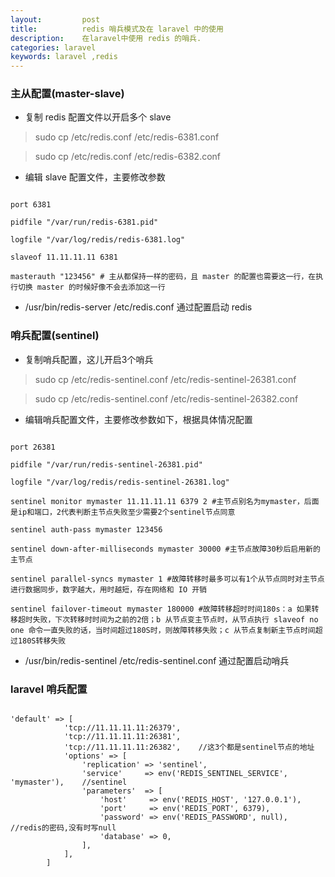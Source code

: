 ```yaml
---
layout:         post
title:          redis 哨兵模式及在 laravel 中的使用
description:    在laravel中使用 redis 的哨兵.
categories: laravel
keywords: laravel ,redis
--- 
```


### 主从配置(master-slave)

* 复制 redis 配置文件以开启多个 slave

> sudo cp /etc/redis.conf /etc/redis-6381.conf

> sudo cp /etc/redis.conf /etc/redis-6382.conf

* 编辑 slave 配置文件，主要修改参数

```

port 6381

pidfile "/var/run/redis-6381.pid"

logfile "/var/log/redis/redis-6381.log"

slaveof 11.11.11.11 6381

masterauth "123456" # 主从都保持一样的密码，且 master 的配置也需要这一行，在执行切换 master 的时候好像不会去添加这一行

```

* /usr/bin/redis-server /etc/redis.conf 通过配置启动 redis

### 哨兵配置(sentinel)

* 复制哨兵配置，这儿开启3个哨兵

> sudo cp /etc/redis-sentinel.conf /etc/redis-sentinel-26381.conf

> sudo cp /etc/redis-sentinel.conf /etc/redis-sentinel-26382.conf

* 编辑哨兵配置文件，主要修改参数如下，根据具体情况配置

```

port 26381

pidfile "/var/run/redis-sentinel-26381.pid"

logfile "/var/log/redis/redis-sentinel-26381.log"

sentinel monitor mymaster 11.11.11.11 6379 2 #主节点别名为mymaster，后面是ip和端口，2代表判断主节点失败至少需要2个sentinel节点同意

sentinel auth-pass mymaster 123456

sentinel down-after-milliseconds mymaster 30000 #主节点故障30秒后启用新的主节点

sentinel parallel-syncs mymaster 1 #故障转移时最多可以有1个从节点同时对主节点进行数据同步，数字越大，用时越短，存在网络和 IO 开销

sentinel failover-timeout mymaster 180000 #故障转移超时时间180s：a 如果转移超时失败，下次转移时时间为之前的2倍；b 从节点变主节点时，从节点执行 slaveof no one 命令一直失败的话，当时间超过180S时，则故障转移失败；c 从节点复制新主节点时间超过180S转移失败

```

* /usr/bin/redis-sentinel /etc/redis-sentinel.conf 通过配置启动哨兵

### laravel 哨兵配置

```

'default' => [
            'tcp://11.11.11.11:26379',
            'tcp://11.11.11.11:26381',
            'tcp://11.11.11.11:26382',    //这3个都是sentinel节点的地址
            'options' => [
                'replication' => 'sentinel',
                'service'     => env('REDIS_SENTINEL_SERVICE', 'mymaster'),    //sentinel
                'parameters'  => [
                    'host'     => env('REDIS_HOST', '127.0.0.1'),
                    'port'     => env('REDIS_PORT', 6379),
                    'password' => env('REDIS_PASSWORD', null),    //redis的密码,没有时写null
                    'database' => 0,
                ],
            ],
        ]

```
